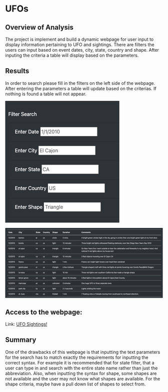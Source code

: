 # UFOs
## Overview of Analysis

The project is implement and build a dynamic webpage for user input to display information pertaining to UFO and sightings.  There are filters the users can input based on event dates, city, state, country and shape.  After inputing the criteria a table will display based on the parameters.

## Results

In order to search please fill in the filters on the left side of the webpage.  After entering the parameters a table will update based on the criterias.  If nothing is found a table will not appear.

![This is an image](https://github.com/paveenB/UFOs/blob/main/static/images/ScreenShot1.png)

![This is an image](https://github.com/paveenB/UFOs/blob/main/static/images/ScreenShot3.png)

## Access to the webpage:

Link: [UFO Sightings!](https://paveenb.github.io/UFOs)

## Summary

One of the drawbacks of this webpage is that inputting the text parameters for the search has to match exactly the requirements for inputting the correct syntax.  For example it is recommended that for state filter, that a user can type in and search with the entire state name rather than just the abbreviation.  Also, when inputting the syntax for shape, some shapes are not available and the user may not know what shapes are available.  For the shape criteria, maybe have a pull down list of shapes to select from.
